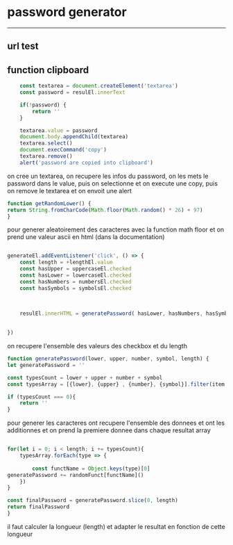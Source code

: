 # password generator
---
## url test


## function clipboard
```js
    const textarea = document.createElement('textarea')
    const password = resulEl.innerText

    if(!password) {
        return ''
    } 

    textarea.value = password
    document.body.appendChild(textarea)
    textarea.select()
    document.execCommand('copy')
    textarea.remove()
    alert('password are copied into clipboard')
```

on cree un textarea, on recupere les infos du password, on les mets le password dans le value, puis on selectionne et on execute une copy, puis on remove le textarea et on envoit une alert


```js
function getRandomLower() {
return String.fromCharCode(Math.floor(Math.random() * 26) + 97)
}
```
pour generer aleatoirement des caracteres avec la function math floor et on prend une valeur ascii en html (dans la documentation)

```js

generateEl.addEventListener('click', () => {
    const length = +lengthEl.value
    const hasUpper = uppercaseEl.checked
    const hasLower = lowercaseEl.checked
    const hasNumbers = numbersEl.checked
    const hasSymbols = symbolsEl.checked
    
    

    resulEl.innerHTML = generatePassword( hasLower, hasNumbers, hasSymbols, hasUpper, length)

    
})
```
on recupere l'ensemble des valeurs des checkbox et du length

```js
function generatePassword(lower, upper, number, symbol, length) {
let generatePassword = ''

const typesCount = lower + upper + number + symbol 
const typesArray = [{lower}, {upper} , {number}, {symbol}].filter(item => Object.values(item)[0])

if (typesCount === 0){
    return ''
}
```

pour generer les caracteres ont recupere l'ensemble des donnees et ont les additionnes et on prend la premiere donnee dans chaque resultat array

```js

for(let i = 0; i < length; i += typesCount){
    typesArray.forEach(type => {
        
        const functName = Object.keys(type)[0]
generatePassword += randomFunct[functName]() 
    })
}

const finalPassword = generatePassword.slice(0, length)
return finalPassword
}
```

il faut calculer la longueur (length)  et adapter le resultat en fonction de cette longueur